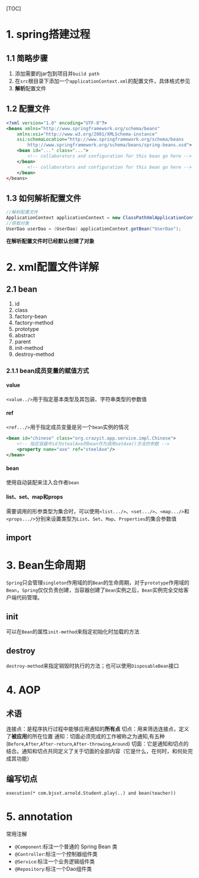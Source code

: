 [TOC]
# 1. spring搭建过程
## 1.1 简略步骤
1. 添加需要的jar包到项目并`build path`
2. 在`src`根目录下添加一个`applicationContext.xml`的配置文件，具体格式参见
3. **解析**配置文件

## 1.2 配置文件

```xml
<?xml version="1.0" encoding="UTF-8"?>
<beans xmlns="http://www.springframework.org/schema/beans"
    xmlns:xsi="http://www.w3.org/2001/XMLSchema-instance"
    xsi:schemaLocation="http://www.springframework.org/schema/beans
        http://www.springframework.org/schema/beans/spring-beans.xsd">
    <bean id="..." class="...">
        <!-- collaborators and configuration for this bean go here -->
    </bean>
        <!-- collaborators and configuration for this bean go here -->
    </bean>
</beans>
```
## 1.3 如何解析配置文件

```java
//解析配置文件
ApplicationContext applicationContext = new ClassPathXmlApplicationContext("applicationContext.xml");
//获取对象
UserDao userDao = (UserDao) applicationContext.getBean("UserDao");
```
**在解析配置文件时已经默认创建了对象**

# 2. xml配置文件详解
## 2.1 bean

1. id
2. class
3. factory-bean
4. factory-method
5. prototype
6. abstract
7. parent
8. init-method
9. destroy-method

### 2.1.1 bean成员变量的赋值方式
#### value
`<value../>`用于指定基本类型及其包装、字符串类型的参数值
#### ref
`<ref.../>`用于指定成员变量是另一个`bean`实例的情况

```xml
<bean id="chinese" class="org.crazyit.app.service.impl.Chinese">
	<!-- 指定容器中id为stealAxe的bean作为调用setAxe()方法的参数 -->
	<property name="axe" ref="steelAxe"/>
</bean>
```
#### bean
使用自动装配来注入合作者`bean`
#### list、set、map和props
需要调用的形参类型为集合时，可以使用`<list.../>`、`<set.../>`、`<map.../>`和`<props.../>`分别来设置类型为`List`、`Set`、`Map`、`Properties`的集合参数值
## import
# 3. Bean生命周期
`Spring`只会管理`singleton`作用域的的`Bean`的生命周期，对于`prototype`作用域的`Bean`，`Spring`仅仅负责创建，当容器创建了`Bean`实例之后，`Bean`实例完全交给客户端代码管理。

## init
可以在`Bean`的属性`init-method`来指定初始化时加载的方法
## destroy
`destroy-method`来指定销毁时执行的方法；也可以使用`DisposableBean`接口
# 4. AOP
## 术语
连接点：是程序执行过程中能够应用通知的**所有点**
切点：用来筛选连接点，定义了**被应用**的所在位置
通知：切面必须完成的工作被称之为通知,有五种(`Before`,`After`,`After-return`,`After-throwing`,`Around`)
切面：它是通知和切点的结合。通知和切点共同定义了关于切面的全部内容（它是什么，在何时，和何处完成其功能）
## 编写切点
`execution(* com.bjsxt.arnold.Student.play(..) and bean(teacher))`
# 5. annotation

常用注解
- `@Component`:标注一个普通的 Spring Bean 类
- `@Controller`:标注一个控制器组件类
- `@Service`:标注一个业务逻辑组件类
- `@Repository`:标注一个Dao组件类
